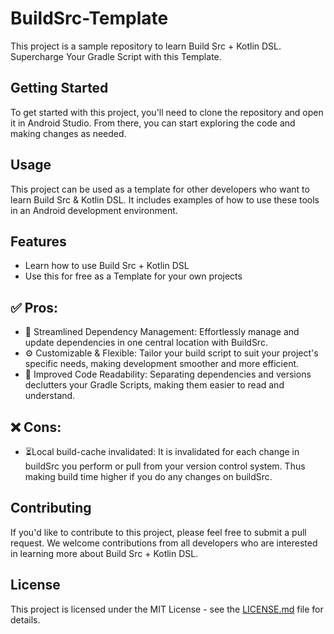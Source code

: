 # BuildSrc-Template

This project is a sample repository to learn Build Src + Kotlin DSL. Supercharge Your Gradle Script with this Template.

## Getting Started

To get started with this project, you'll need to clone the repository and open it in Android Studio. From there, you can start exploring the code and making changes as needed.

## Usage

This project can be used as a template for other developers who want to learn Build Src & Kotlin DSL. It includes examples of how to use these tools in an Android development environment.

## Features

- Learn how to use Build Src + Kotlin DSL
- Use this for free as a Template for your own projects

## ✅ Pros:
- 🌟 Streamlined Dependency Management: Effortlessly manage and update dependencies in one central location with BuildSrc.
- ⚙️ Customizable & Flexible: Tailor your build script to suit your project's specific needs, making development smoother and more efficient.
- 📖 Improved Code Readability: Separating dependencies and versions declutters your Gradle Scripts, making them easier to read and understand.

## ❌ Cons:
- ⏳Local build-cache invalidated: It is invalidated for each change in buildSrc you perform or pull from your version control system. Thus making build time higher if you do any changes on buildSrc.

## Contributing

If you'd like to contribute to this project, please feel free to submit a pull request. We welcome contributions from all developers who are interested in learning more about Build Src + Kotlin DSL.

## License

This project is licensed under the MIT License - see the [LICENSE.md](LICENSE.md) file for details.
